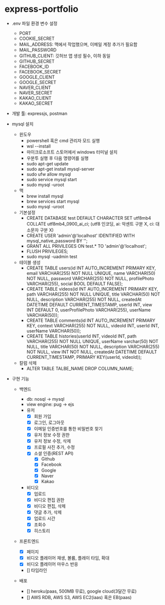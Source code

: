 # express-portfolio

- .env 파일 환경 변수 설정
  - PORT
  - COOKIE_SECRET
  - MAIL_ADDRESS: 맥에서 작업했으며, 이메일 계정 추가가 필요함
  - MAIL_PASSWORD
  - GITHUB_CLIENT: 깃허브 앱 생성 필수, 이하 동일
  - GITHUB_SECRET
  - FACEBOOK_ID
  - FACEBOOK_SECRET
  - GOOGLE_CLIENT
  - GOOGLE_SECRET
  - NAVER_CLIENT
  - NAVER_SECRET
  - KAKAO_CLIENT
  - KAKAO_SECRET

- 개발 툴: expressjs, postman

- mysql 설치

  - 윈도우
    - powershell 혹은 cmd 관리자 모드 실행
    - wsl --install
    - 마이크로소프트 스토어에서 windows 터미널 설치
    - 우분투 실행 후 다음 명령어를 실행
    - sudo apt-get update
    - sudo apt-get install mysql-server
    - sudo ufw allow mysql
    - sudo service mysql start
    - sudo mysql -uroot
  - 맥
    - brew install mysql
    - brew services start mysql
    - sudo mysql -uroot
  - 기본설정
    - CREATE DATABASE test DEFAULT CHARACTER SET utf8mb4 COLLATE utf8mb4_0900_ai_ci; (utf8 인코딩, ai: 악센트 구분 X, ci: 대소문자 구분 X)
    - CREATE USER 'admin'@'localhost' IDENTIFIED WITH mysql_native_password BY '';
    - GRANT ALL PRIVILEGES ON test.\* TO 'admin'@'localhost';
    - FLUSH PRIVILEGES;
    - sudo mysql -uadmin test
  - 테이블 생성
    - CREATE TABLE users(id INT AUTO_INCREMENT PRIMARY KEY, email VARCHAR(255) NOT NULL UNIQUE, name VARCHAR(50) NOT NULL, password VARCHAR(255) NOT NULL, profilePhoto VARCHAR(255), social BOOL DEFAULT FALSE);
    - CREATE TABLE videos(id INT AUTO_INCREMENT PRIMARY KEY, path VARCHAR(255) NOT NULL UNIQUE, title VARCHAR(50) NOT NULL, description VARCHAR(255) NOT NULL, createdAt DATETIME DEFAULT CURRENT_TIMESTAMP, userId INT, view INT DEFAULT 0, userProfilePhoto VARCHAR(255), userName VARCHAR(50));
    - CREATE TABLE comments(id INT AUTO_INCREMENT PRIMARY KEY, context VARCHAR(255) NOT NULL, videoId INT, userId INT, userName VARCHAR(50));
    - CREATE TABLE histories(userId INT, videoId INT, path VARCHAR(255) NOT NULL UNIQUE, userName varchar(50) NOT NULL, title VARCHAR(50) NOT NULL, description VARCHAR(255) NOT NULL, view INT NOT NULL, createdAt DATETIME DEFAULT CURRENT_TIMESTAMP, PRIMARY KEY(userId, videoId));
  - 칼럼 삭제
    - ALTER TABLE TALBE_NAME DROP COLUMN_NAME;

- 구현 기능
  - 백엔드
    - db: nosql -> mysql
    - view engine: pug -> ejs
    - 유저
      - [x] 회원 가입
      - [x] 로그인, 로그아웃
      - [x] 이메일 인증번호를 통한 비밀번호 찾기
      - [x] 유저 정보 수정 권한
      - [x] 유저 정보 수정, 삭제
      - [x] 프로필 사진 추가, 수정
      - [x] 소셜 인증(REST API)
        - [x] Github
        - [x] Facebook
        - [x] Google
        - [x] Naver
        - [x] Kakao

    - 비디오
      - [x] 업로드
      - [x] 비디오 편집 권한
      - [x] 비디오 편집, 삭제
      - [x] 댓글 추가, 삭제
      - [x] 업로드 시간
      - [x] 조회수
      - [x] 히스토리

  - 프론트엔드
    - [x] 페이지
    - [x] 비디오 플레이어 재생, 볼륨, 플레이 타임, 확대
    - [x] 비디오 플레이어 마우스 반응
    - [] 타임라인

  - 배포
    - [] heroku(paas, 500MB 무료), google cloud(3달간 무료)
    - [] AWS RDB, AWS S3, AWS EC2(iaas) 혹은 EB(paas)
